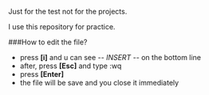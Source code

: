 Just for the test not for the projects.

I use this repository for practice.

###How to edit the file?
* press **[i]** and u can see *-- INSERT --* on the bottom line
* after, press **[Esc]** and type :wq
* press **[Enter]**
* the file will be save and you close it immediately